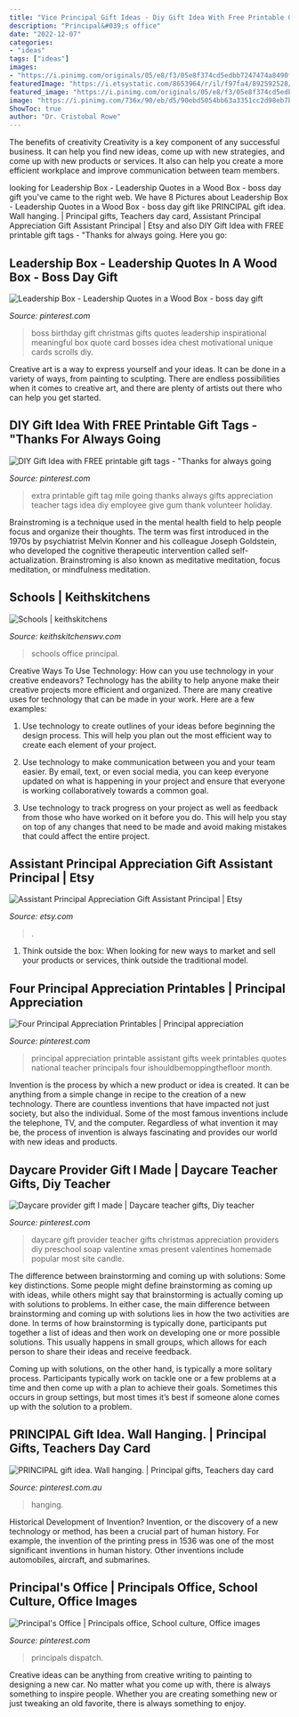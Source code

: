 ```yaml
---
title: "Vice Principal Gift Ideas - Diy Gift Idea With Free Printable Gift Tags"
description: "Principal&#039;s office"
date: "2022-12-07"
categories:
- "ideas"
tags: ["ideas"]
images:
- "https://i.pinimg.com/originals/05/e8/f3/05e8f374cd5edbb7247474a8490fb870.jpg"
featuredImage: "https://i.etsystatic.com/8653964/r/il/f97fa4/892592528/il_794xN.892592528_llzf.jpg"
featured_image: "https://i.pinimg.com/originals/05/e8/f3/05e8f374cd5edbb7247474a8490fb870.jpg"
image: "https://i.pinimg.com/736x/90/eb/d5/90ebd5054bb63a3351cc2d98eb7bcd16.jpg"
ShowToc: true
author: "Dr. Cristobal Rowe"
---
```



The benefits of creativity
Creativity is a key component of any successful business. It can help you find new ideas, come up with new strategies, and come up with new products or services. It also can help you create a more efficient workplace and improve communication between team members.

	

		
looking for Leadership Box - Leadership Quotes in a Wood Box - boss day gift you've came to the right web. We have 8 Pictures about Leadership Box - Leadership Quotes in a Wood Box - boss day gift like PRINCIPAL gift idea. Wall hanging. | Principal gifts, Teachers day card, Assistant Principal Appreciation Gift Assistant Principal | Etsy and also DIY Gift Idea with FREE printable gift tags - &quot;Thanks for always going. Here you go:
		
    
## Leadership Box - Leadership Quotes In A Wood Box - Boss Day Gift

<img loading=lazy src="https://i.pinimg.com/736x/6f/0f/95/6f0f950091256f16bb92d4e0ed564130--boss-birthday-birthday-diy.jpg" onerror="this.onerror=null;this.src='https://tse2.mm.bing.net/th?id=OIP.h3yvA0K0EuI8klozbU-LCgHaJ4&amp;pid=15.1';" alt="Leadership Box - Leadership Quotes in a Wood Box - boss day gift">

_Source: pinterest.com_

>boss birthday gift christmas gifts quotes leadership inspirational meaningful box quote card bosses idea chest motivational unique cards scrolls diy. 

	

Creative art is a way to express yourself and your ideas. It can be done in a variety of ways, from painting to sculpting. There are endless possibilities when it comes to creative art, and there are plenty of artists out there who can help you get started.

    
## DIY Gift Idea With FREE Printable Gift Tags - &quot;Thanks For Always Going

<img loading=lazy src="https://i.pinimg.com/736x/90/eb/d5/90ebd5054bb63a3351cc2d98eb7bcd16.jpg" onerror="this.onerror=null;this.src='https://tse3.mm.bing.net/th?id=OIP.X9Xb7KgIsMXIxje1RNdqlAHaSh&amp;pid=15.1';" alt="DIY Gift Idea with FREE printable gift tags - &quot;Thanks for always going">

_Source: pinterest.com_

>extra printable gift tag mile going thanks always gifts appreciation teacher tags idea diy employee give gum thank volunteer holiday. 

	

Brainstroming is a technique used in the mental health field to help people focus and organize their thoughts. The term was first introduced in the 1970s by psychiatrist Melvin Konner and his colleague Joseph Goldstein, who developed the cognitive therapeutic intervention called self-actualization. Brainstroming is also known as meditative meditation, focus meditation, or mindfulness meditation.

    
## Schools | Keithskitchens

<img loading=lazy src="http://keithskitchenswv.com/wp-content/uploads/2013/05/MarinaClubOffice4.jpg" onerror="this.onerror=null;this.src='https://tse4.mm.bing.net/th?id=OIP.5yiCiyERDtPBR0BTZAewiAHaFj&amp;pid=15.1';" alt="Schools | keithskitchens">

_Source: keithskitchenswv.com_

>schools office principal. 

	

Creative Ways To Use Technology: How can you use technology in your creative endeavors?
Technology has the ability to help anyone make their creative projects more efficient and organized. There are many creative uses for technology that can be made in your work. Here are a few examples:
1. Use technology to create outlines of your ideas before beginning the design process. This will help you plan out the most efficient way to create each element of your project.

2. Use technology to make communication between you and your team easier. By email, text, or even social media, you can keep everyone updated on what is happening in your project and ensure that everyone is working collaboratively towards a common goal.

3. Use technology to track progress on your project as well as feedback from those who have worked on it before you do. This will help you stay on top of any changes that need to be made and avoid making mistakes that could affect the entire project.

    
## Assistant Principal Appreciation Gift Assistant Principal | Etsy

<img loading=lazy src="https://i.etsystatic.com/8653964/r/il/f97fa4/892592528/il_794xN.892592528_llzf.jpg" onerror="this.onerror=null;this.src='https://tse1.mm.bing.net/th?id=OIP.r0DYgFZcmowniky7bI4OAwHaHa&amp;pid=15.1';" alt="Assistant Principal Appreciation Gift Assistant Principal | Etsy">

_Source: etsy.com_

>. 

	

1. Think outside the box: When looking for new ways to market and sell your products or services, think outside the traditional model.

    
## Four Principal Appreciation Printables | Principal Appreciation

<img loading=lazy src="https://i.pinimg.com/736x/14/da/b2/14dab2b4318566d437b33892c1322261.jpg" onerror="this.onerror=null;this.src='https://tse2.mm.bing.net/th?id=OIP.FIaFKHboeXsAa_SKlD0SOAHaKA&amp;pid=15.1';" alt="Four Principal Appreciation Printables | Principal appreciation">

_Source: pinterest.com_

>principal appreciation printable assistant gifts week printables quotes national teacher principals four ishouldbemoppingthefloor month. 

	

Invention is the process by which a new product or idea is created. It can be anything from a simple change in recipe to the creation of a new technology. There are countless inventions that have impacted not just society, but also the individual. Some of the most famous inventions include the telephone, TV, and the computer. Regardless of what invention it may be, the process of invention is always fascinating and provides our world with new ideas and products.

    
## Daycare Provider Gift I Made | Daycare Teacher Gifts, Diy Teacher

<img loading=lazy src="https://i.pinimg.com/originals/a9/bd/7b/a9bd7bdf99a1c1be1230f98b78722c54.jpg" onerror="this.onerror=null;this.src='https://tse4.mm.bing.net/th?id=OIP.JzePq0JAtBXzNtEkFGn5pQHaJ4&amp;pid=15.1';" alt="Daycare provider gift I made | Daycare teacher gifts, Diy teacher">

_Source: pinterest.com_

>daycare gift provider teacher gifts christmas appreciation providers diy preschool soap valentine xmas present valentines homemade popular most site candle. 

	

The difference between brainstorming and coming up with solutions: Some key distinctions.
Some people might define brainstorming as coming up with ideas, while others might say that brainstorming is actually coming up with solutions to problems. In either case, the main difference between brainstorming and coming up with solutions lies in how the two activities are done.
In terms of how brainstorming is typically done, participants put together a list of ideas and then work on developing one or more possible solutions. This usually happens in small groups, which allows for each person to share their ideas and receive feedback.

Coming up with solutions, on the other hand, is typically a more solitary process. Participants typically work on tackle one or a few problems at a time and then come up with a plan to achieve their goals. Sometimes this occurs in group settings, but most times it’s best if someone alone comes up with the solution to a problem.

    
## PRINCIPAL Gift Idea. Wall Hanging. | Principal Gifts, Teachers Day Card

<img loading=lazy src="https://i.pinimg.com/originals/05/e8/f3/05e8f374cd5edbb7247474a8490fb870.jpg" onerror="this.onerror=null;this.src='https://tse2.mm.bing.net/th?id=OIP._8BSo6DokP-D9WXv9M-ImQHaJ4&amp;pid=15.1';" alt="PRINCIPAL gift idea. Wall hanging. | Principal gifts, Teachers day card">

_Source: pinterest.com.au_

>hanging. 

	

Historical Development of Invention?
Invention, or the discovery of a new technology or method, has been a crucial part of human history. For example, the invention of the printing press in 1536 was one of the most significant inventions in human history. Other inventions include automobiles, aircraft, and submarines.

    
## Principal&#039;s Office | Principals Office, School Culture, Office Images

<img loading=lazy src="https://i.pinimg.com/736x/8d/43/8a/8d438a384525039a52ea3e34c7d6bff7--reference-images-office-spaces.jpg" onerror="this.onerror=null;this.src='https://tse1.mm.bing.net/th?id=OIP.rTBYH0ZeJyIzZyGjWXdcRQHaFj&amp;pid=15.1';" alt="Principal&#039;s Office | Principals office, School culture, Office images">

_Source: pinterest.com_

>principals dispatch. 

	

Creative ideas can be anything from creative writing to painting to designing a new car. No matter what you come up with, there is always something to inspire people. Whether you are creating something new or just tweaking an old favorite, there is always something to enjoy.

